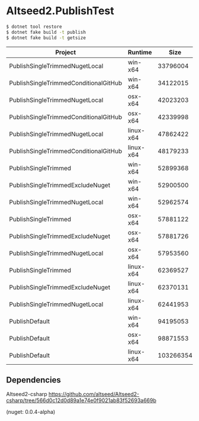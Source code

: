 # Altseed2.PublishTest



```sh
$ dotnet tool restore
$ dotnet fake build -t publish
$ dotnet fake build -t getsize
```

| Project | Runtime | Size |
| ---- | ---- | ---- |
| PublishSingleTrimmedNugetLocal | win-x64 | 33796004 |
| PublishSingleTrimmedConditionalGitHub | win-x64 | 34122015 |
| PublishSingleTrimmedNugetLocal | osx-x64 | 42023203 |
| PublishSingleTrimmedConditionalGitHub | osx-x64 | 42339998 |
| PublishSingleTrimmedNugetLocal | linux-x64 | 47862422 |
| PublishSingleTrimmedConditionalGitHub | linux-x64 | 48179233 |
| PublishSingleTrimmed | win-x64 | 52899368 |
| PublishSingleTrimmedExcludeNuget | win-x64 | 52900500 |
| PublishSingleTrimmedNugetLocal | win-x64 | 52962574 |
| PublishSingleTrimmed | osx-x64 | 57881122 |
| PublishSingleTrimmedExcludeNuget | osx-x64 | 57881726 |
| PublishSingleTrimmedNugetLocal | osx-x64 | 57953560 |
| PublishSingleTrimmed | linux-x64 | 62369527 |
| PublishSingleTrimmedExcludeNuget | linux-x64 | 62370131 |
| PublishSingleTrimmedNugetLocal | linux-x64 | 62441953 |
| PublishDefault | win-x64 | 94195053 |
| PublishDefault | osx-x64 | 98871553 |
| PublishDefault | linux-x64 | 103266354 |


## Dependencies
Altseed2-csharp
https://github.com/altseed/Altseed2-csharp/tree/566d0c12d0d89a1e74e0f9021ab83f52693a669b

(nuget: 0.0.4-alpha)
